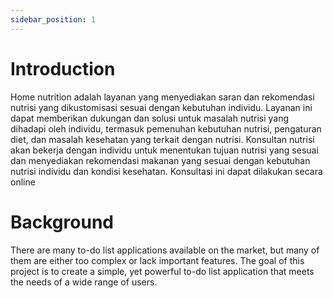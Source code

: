 ```yaml
---
sidebar_position: 1
---
```


# Introduction

 Home nutrition adalah layanan yang menyediakan saran dan rekomendasi nutrisi yang dikustomisasi sesuai dengan kebutuhan individu. Layanan ini dapat memberikan dukungan dan solusi untuk masalah nutrisi yang dihadapi oleh individu, termasuk pemenuhan kebutuhan nutrisi, pengaturan diet, dan masalah kesehatan yang terkait dengan nutrisi. Konsultan nutrisi akan bekerja dengan individu untuk menentukan tujuan nutrisi yang sesuai dan menyediakan rekomendasi makanan yang sesuai dengan kebutuhan nutrisi individu dan kondisi kesehatan. Konsultasi ini dapat dilakukan secara online 

# Background

There are many to-do list applications available on the market, but many of them are either too complex or lack important features. The goal of this project is to create a simple, yet powerful to-do list application that meets the needs of a wide range of users.